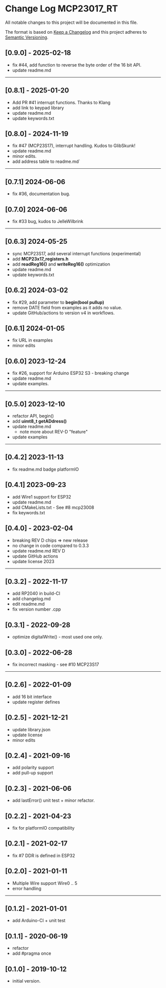 # Change Log MCP23017_RT

All notable changes to this project will be documented in this file.

The format is based on [Keep a Changelog](http://keepachangelog.com/)
and this project adheres to [Semantic Versioning](http://semver.org/).


## [0.9.0] - 2025-02-18
- fix #44, add function to reverse the byte order of the 16 bit API.
- update readme.md

----

## [0.8.1] - 2025-01-20
- Add PR #41 interrupt functions. Thanks to Klang
- add link to keypad library
- update readme.md
- update keywords.txt


## [0.8.0] - 2024-11-19
- fix #47 (MCP23S17), interrupt handling. Kudos to GlibSkunk!
- update readme.md
- minor edits.
- add address table to readme.md`

----

## [0.7.1] 2024-06-06
- fix #36, documentation bug.

## [0.7.0] 2024-06-06
- fix #33 bug, kudos to JelleWilbrink

----

## [0.6.3] 2024-05-25
- sync MCP23S17, add several interrupt functions (experimental)
- add **MCP23x17_registers.h**
- add **readReg16()** and **writeReg16()** optimization
- update readme.md
- update keywords.txt

## [0.6.2] 2024-03-02
- fix #29, add parameter to **begin(bool pullup)**
- remove DATE field from examples as it adds no value.
- update GitHub/actions to version v4 in workflows.

## [0.6.1] 2024-01-05
- fix URL in examples
- minor edits

## [0.6.0] 2023-12-24
- fix #26, support for Arduino ESP32 S3 - breaking change
- update readme.md
- update examples.

----

## [0.5.0] 2023-12-10
- refactor API, begin()
- add **uimt8_t getADdress()**
- update readme.md
  - note more about REV-D "feature"
- update examples

----

## [0.4.2] 2023-11-13
- fix readme.md badge platformIO

## [0.4.1] 2023-09-23
- add Wire1 support for ESP32
- update readme.md
- add CMakeLists.txt - See #8 mcp23008
- fix keywords.txt

## [0.4.0] - 2023-02-04
- breaking REV D chips => new release
- no change in code compared to 0.3.3
- update readme.md REV D
- update GitHub actions
- update license 2023

----

## [0.3.2] - 2022-11-17
- add RP2040 in build-CI
- add changelog.md
- edit readme.md
- fix version number .cpp

## [0.3.1] - 2022-09-28
- optimize digitalWrite() - most used one only.

## [0.3.0] - 2022-06-28
- fix incorrect masking - see #10 MCP23S17

----

## [0.2.6] - 2022-01-09
- add 16 bit interface
- update register defines

## [0.2.5] - 2021-12-21
- update library.json
- update license
- minor edits

## [0.2.4] - 2021-09-16
- add polarity support
- add pull-up support

## [0.2.3] - 2021-06-06
- add lastError() unit test + minor refactor.

## [0.2.2] - 2021-04-23
- fix for platformIO compatibility

## [0.2.1] - 2021-02-17
- fix #7 DDR is defined in ESP32

## [0.2.0] - 2021-01-11
- Multiple Wire support Wire0 .. 5
- error handling

----

## [0.1.2] - 2021-01-01
- add Arduino-CI + unit test

## [0.1.1] - 2020-06-19
- refactor
- add #pragma once

## [0.1.0] - 2019-10-12
- initial version.

